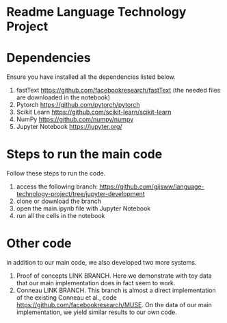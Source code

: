 # Readme Language Technology Project

# Dependencies
Ensure you have installed all the dependencies listed below.
1. fastText https://github.com/facebookresearch/fastText (the needed files are downloaded in the notebook)
2. Pytorch https://github.com/pytorch/pytorch
3. Scikit Learn https://github.com/scikit-learn/scikit-learn
4. NumPy https://github.com/numpy/numpy
5. Jupyter Notebook https://jupyter.org/

# Steps to run the main code
Follow these steps to run the code.
1. access the following branch: https://github.com/gijsww/language-technology-project/tree/jupyter-development
2. clone or download the branch
3. open the main.ipynb file with Jupyter Notebook
4. run all the cells in the notebook

# Other code
in addition to our main code, we also developed two more systems.
1. Proof of concepts LINK BRANCH. Here we demonstrate with toy data that our main implementation does in fact seem to work.
2. Conneau LINK BRANCH. This branch is almost a direct implementation of the existing Conneau et al., code https://github.com/facebookresearch/MUSE. On the data of our main implementation, we yield similar results to our own code.

